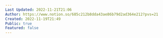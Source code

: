```yaml
---
Last Updated: 2022-11-21T21:06
Author: https://www.notion.so/685c212b8dda43ae86b79d2ad364e212?pvs=21
Created: 2022-11-19T21:49
Public: true
Featured: false
---
```

